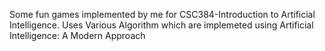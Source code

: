 Some fun games implemented by me for CSC384-Introduction to Artificial Intelligence. Uses Various Algorithm which are implemeted using 
Artificial Intelligence: A Modern Approach 
